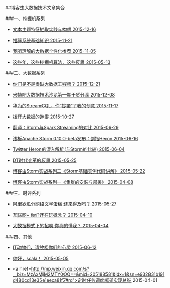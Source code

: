 ##博客虫大数据技术文章集合

###一、挖掘机系列

* <a href="http://mp.weixin.qq.com/s?__biz=MzAxMjM2MTY0OQ==&mid=400921265&idx=1&sn=69ea45f19ae2da8b5719dcb998211dbc#rd">文本主题特征抽取实践与构想  2015-12-16</a>

* <a href="http://mp.weixin.qq.com/s?__biz=MzAxMjM2MTY0OQ==&mid=400524527&idx=1&sn=7de0fcd53088a5b27b1fe6c2337b82c4#rd">推荐系统基础知识  2015-11-21</a>

* <a href="http://mp.weixin.qq.com/s?__biz=MzAxMjM2MTY0OQ==&mid=400298645&idx=1&sn=ada3f3c73b5626b3167c40a1b7a862d2#rd">我所理解的大数据个性化推荐  2015-11-05</a>

* <a href="http://mp.weixin.qq.com/s?__biz=MzAxMjM2MTY0OQ==&mid=206533800&idx=1&sn=f206274cfd94341613321507adbfb710#rd">这些年，这些挖掘机算法，这些反思  2015-05-13</a>


###二、大数据系列

* <a href="http://mp.weixin.qq.com/s?__biz=MzAxMjM2MTY0OQ==&mid=401018410&idx=1&sn=2e1071ce87fbba446cd4bec62b17b08e#rd">你们是不是很缺大数据工程师？  2015-12-21</a>

* <a href="http://mp.weixin.qq.com/s?__biz=MzAxMjM2MTY0OQ==&mid=400763782&idx=1&sn=ea5097bf7558e2375cc4697a028fc0c9#rd">米特吧大数据技术沙龙第一期干货分享  2015-12-08</a>

* <a href="http://mp.weixin.qq.com/s?__biz=MzAxMjM2MTY0OQ==&mid=400465279&idx=1&sn=337b26154764d3c7f8783d9f30b7600b#rd">华为的StreamCQL，你“抄袭”了我的创意  2015-11-17</a>

* <a href="http://mp.weixin.qq.com/s?__biz=MzAxMjM2MTY0OQ==&mid=400177151&idx=1&sn=f92eb2f32abc061e7aac235676313a14#rd">拨开大数据的迷雾  2015-10-27</a>

* <a href="http://mp.weixin.qq.com/s?__biz=MzAxMjM2MTY0OQ==&mid=208573128&idx=1&sn=f20d8988722f5cac22fd04b6e3e0f71f#rd">翻译：Storm与Spark Streaming的对比  2015-06-29</a>

* <a href="http://mp.weixin.qq.com/s?__biz=MzAxMjM2MTY0OQ==&mid=208035646&idx=1&sn=784e0d5a3403d5c2297e5918cfacc2fc#rd">浅析Apache Storm 0.10.0-beta发布：剑指Heron  2015-06-16</a>

* <a href="http://mp.weixin.qq.com/s?__biz=MzAxMjM2MTY0OQ==&mid=207525858&idx=1&sn=fcc400cb14f5eb5bea63b8a1bf7b285d#rd">Twitter Heron的深入解析(与Storm的比较)  2015-06-04</a>

* <a href="http://mp.weixin.qq.com/s?__biz=MzAxMjM2MTY0OQ==&mid=207092716&idx=1&sn=c51f206dadf9cf469424f15670406f6a#rd">DT时代变革的反思  2015-05-25</a>

* <a href="http://mp.weixin.qq.com/s?__biz=MzAxMjM2MTY0OQ==&mid=206853819&idx=1&sn=f291e1b6a7db48ec3116f77e83fa55d2#rd">博客虫Storm实战系列二《Storm基础实例代码讲解》  2015-05-22</a>

* <a href="http://mp.weixin.qq.com/s?__biz=MzAxMjM2MTY0OQ==&mid=205392729&idx=1&sn=3acacbb3b6f2ded67ea43d08a908e0fb#rd">博客虫Storm实战系列一《集群的安装与部署》  2015-04-08</a>


###三、时评系列

* <a href="http://mp.weixin.qq.com/s?__biz=MzAxMjM2MTY0OQ==&mid=207166771&idx=1&sn=726f8c1a607f1739a3467ef598d4c163#rd">阿里欲瓜分网络文学蛋糕 还来得及吗？  2015-05-27</a>

* <a href="http://mp.weixin.qq.com/s?__biz=MzAxMjM2MTY0OQ==&mid=205456746&idx=1&sn=6fca806f2bbac1222147342746ff6ca2#rd">互联网+ 你们还在玩概念？  2015-04-10</a>

* <a href="http://mp.weixin.qq.com/s?__biz=MzAxMjM2MTY0OQ==&mid=205275988&idx=1&sn=0a5e814779f9019e3de74eabed389a1d#rd">大数据模式下的招聘 你真的懂我？  2015-04-04</a>


###四、其他

* <a href="http://mp.weixin.qq.com/s?__biz=MzAxMjM2MTY0OQ==&mid=207843778&idx=1&sn=feda3a7f0984e8c69d109faf70195b23#rd">IT动物们，请放松你们的心灵  2015-06-12</a>

* <a href="http://mp.weixin.qq.com/s?__biz=MzAxMjM2MTY0OQ==&mid=206267467&idx=1&sn=2c7abb76cc3e9da24b067fddda25e3d2#rd">你好，scala！  2015-05-05</a>

* <a href=http://mp.weixin.qq.com/s?__biz=MzAxMjM2MTY0OQ==&mid=205188581&idx=1&sn=e932831b191d480cd13e35e1eeca81f7#rd">定时任务调度框架实现总结  2015-04-01</a>
